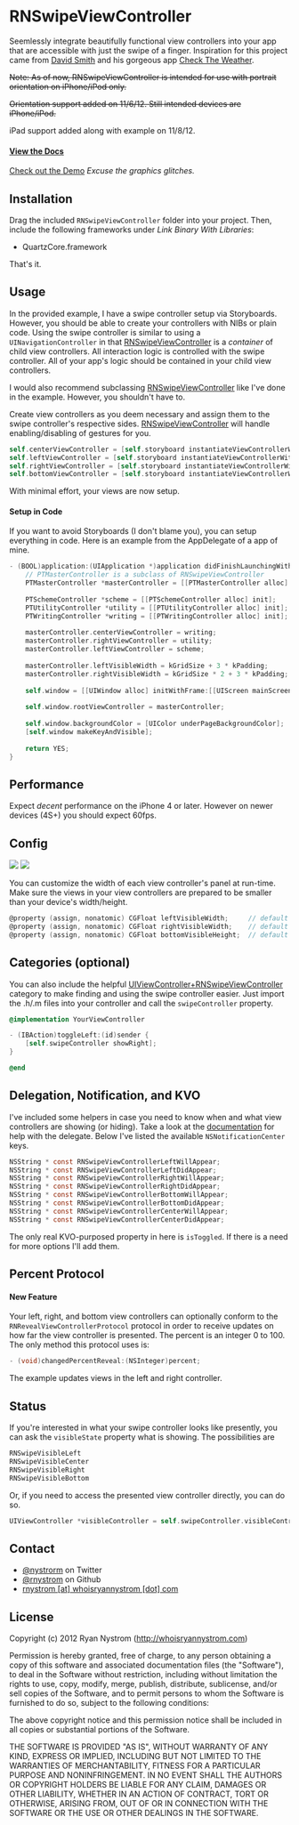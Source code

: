 RNSwipeViewController
=======

Seemlessly integrate beautifully functional view controllers into your app that are accessible with just the swipe of a finger. Inspiration for this project came from [David Smith](http://david-smith.org) and his gorgeous app [Check The Weather](http://checktheweather.co). 

~~Note: As of now, RNSwipeViewController is intended for use with portrait orientation on iPhone/iPod only.~~

~~Orientation support added on 11/6/12. Still intended devices are iPhone/iPod.~~

iPad support added along with example on 11/8/12.

#### [View the Docs](http://rnystrom.github.com/RNSwipeViewController/index.html) ####

[Check out the Demo](http://www.youtube.com/watch?v=5Un5OesiJW8&feature=youtu.be) *Excuse the graphics glitches.*

## Installation ##

Drag the included <code>RNSwipeViewController</code> folder into your project. Then, include the following frameworks under *Link Binary With Libraries*:

* QuartzCore.framework

That's it.

## Usage ##

In the provided example, I have a swipe controller setup via Storyboards. However, you should be able to create your controllers with NIBs or plain code. Using the swipe controller is similar to using a <code>UINavigationController</code> in that [RNSwipeViewController](http://rnystrom.github.com/RNSwipeViewController/Classes/RNSwipeViewController.html) is a *container* of child view controllers. All interaction logic is controlled with the swipe controller. All of your app's logic should be contained in your child view controllers.

I would also recommend subclassing [RNSwipeViewController](http://rnystrom.github.com/RNSwipeViewController/Classes/RNSwipeViewController.html) like I've done in the example. However, you shouldn't have to.

Create view controllers as you deem necessary and assign them to the swipe controller's respective sides. [RNSwipeViewController](http://rnystrom.github.com/RNSwipeViewController/Classes/RNSwipeViewController.html) will handle enabling/disabling of gestures for you.

``` objective-c
self.centerViewController = [self.storyboard instantiateViewControllerWithIdentifier:@"centerViewController"];
self.leftViewController = [self.storyboard instantiateViewControllerWithIdentifier:@"leftViewController"];
self.rightViewController = [self.storyboard instantiateViewControllerWithIdentifier:@"rightViewController"];
self.bottomViewController = [self.storyboard instantiateViewControllerWithIdentifier:@"bottomViewController"];
```

With minimal effort, your views are now setup.

#### Setup in Code

If you want to avoid Storyboards (I don't blame you), you can setup everything in code. Here is an example from the AppDelegate of a  app of mine.

``` objective-c
- (BOOL)application:(UIApplication *)application didFinishLaunchingWithOptions:(NSDictionary *)launchOptions {    
    // PTMasterController is a subclass of RNSwipeViewController
    PTMasterController *masterController = [[PTMasterController alloc] init];
 
    PTSchemeController *scheme = [[PTSchemeController alloc] init];
    PTUtilityController *utility = [[PTUtilityController alloc] init];
    PTWritingController *writing = [[PTWritingController alloc] init];
    
    masterController.centerViewController = writing;
    masterController.rightViewController = utility;
    masterController.leftViewController = scheme;
    
    masterController.leftVisibleWidth = kGridSize + 3 * kPadding;
    masterController.rightVisibleWidth = kGridSize * 2 + 3 * kPadding;
    
    self.window = [[UIWindow alloc] initWithFrame:[[UIScreen mainScreen] bounds]];
 
    self.window.rootViewController = masterController;
 
    self.window.backgroundColor = [UIColor underPageBackgroundColor];
    [self.window makeKeyAndVisible];
    
    return YES;
}
```

## Performance ##

Expect *decent* performance on the iPhone 4 or later. However on newer devices (4S+) you should expect 60fps.

## Config ##

<img src="https://github.com/rnystrom/RNSwipeViewController/blob/master/images/dimensions.jpg?raw=true" />

<img src="https://github.com/rnystrom/RNSwipeViewController/blob/master/images/landscape.jpg?raw=true" />

You can customize the width of each view controller's panel at run-time. Make sure the views in your view controllers are prepared to be smaller than your device's width/height.

``` objective-c
@property (assign, nonatomic) CGFloat leftVisibleWidth;     // default 200
@property (assign, nonatomic) CGFloat rightVisibleWidth;    // default 200
@property (assign, nonatomic) CGFloat bottomVisibleHeight;  // default 300
```

## Categories (optional) ##

You can also include the helpful [UIViewController+RNSwipeViewController](http://rnystrom.github.com/RNSwipeViewController/Categories/UIViewController+RNSwipeViewController.html) category to make finding and using the swipe controller easier. Just import the .h/.m files into your controller and call the <code>swipeController</code> property.

``` objective-c
@implementation YourViewController

- (IBAction)toggleLeft:(id)sender {
    [self.swipeController showRight];
}

@end
```

## Delegation, Notification, and KVO ##

I've included some helpers in case you need to know when and what view controllers are showing (or hiding). Take a look at the [documentation](http://rnystrom.github.com/RNSwipeViewController/index.html) for help with the delegate. Below I've listed the available <code>NSNotificationCenter</code> keys.

``` objective-c
NSString * const RNSwipeViewControllerLeftWillAppear;
NSString * const RNSwipeViewControllerLeftDidAppear;
NSString * const RNSwipeViewControllerRightWillAppear;
NSString * const RNSwipeViewControllerRightDidAppear;
NSString * const RNSwipeViewControllerBottomWillAppear;
NSString * const RNSwipeViewControllerBottomDidAppear;
NSString * const RNSwipeViewControllerCenterWillAppear;
NSString * const RNSwipeViewControllerCenterDidAppear;
```

The only real KVO-purposed property in here is <code>isToggled</code>. If there is a need for more options I'll add them.

## Percent Protocol ##

#### New Feature

Your left, right, and bottom view controllers can optionally conform to the <code>RNRevealViewControllerProtocol</code> protocol in order to receive updates on how far the view controller is presented. The percent is an integer 0 to 100. The only method this protocol uses is:

``` objective-c
- (void)changedPercentReveal:(NSInteger)percent;
```

The example updates views in the left and right controller.

## Status ##

If you're interested in what your swipe controller looks like presently, you can ask the <code>visibleState</code> property what is showing. The possibilities are

``` objective-c
RNSwipeVisibleLeft
RNSwipeVisibleCenter
RNSwipeVisibleRight
RNSwipeVisibleBottom
```

Or, if you need to access the presented view controller directly, you can do so.

``` objective-c
UIViewController *visibleController = self.swipeController.visibleController;
```

## Contact ##

* [@nystrorm](https://twitter.com/nystrorm) on Twitter
* [@rnystrom](https://github.com/rnystrom) on Github
* <a href="mailTo:rnystrom@whoisryannystrom.com">rnystrom [at] whoisryannystrom [dot] com</a>

## License ##

Copyright (c) 2012 Ryan Nystrom (http://whoisryannystrom.com)

Permission is hereby granted, free of charge, to any person obtaining a copy
of this software and associated documentation files (the "Software"), to deal
in the Software without restriction, including without limitation the rights
to use, copy, modify, merge, publish, distribute, sublicense, and/or sell
copies of the Software, and to permit persons to whom the Software is
furnished to do so, subject to the following conditions:

The above copyright notice and this permission notice shall be included in
all copies or substantial portions of the Software.

THE SOFTWARE IS PROVIDED "AS IS", WITHOUT WARRANTY OF ANY KIND, EXPRESS OR
IMPLIED, INCLUDING BUT NOT LIMITED TO THE WARRANTIES OF MERCHANTABILITY,
FITNESS FOR A PARTICULAR PURPOSE AND NONINFRINGEMENT. IN NO EVENT SHALL THE
AUTHORS OR COPYRIGHT HOLDERS BE LIABLE FOR ANY CLAIM, DAMAGES OR OTHER
LIABILITY, WHETHER IN AN ACTION OF CONTRACT, TORT OR OTHERWISE, ARISING FROM,
OUT OF OR IN CONNECTION WITH THE SOFTWARE OR THE USE OR OTHER DEALINGS IN
THE SOFTWARE.